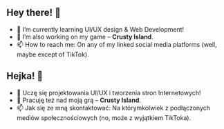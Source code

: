 ## Hey there! 👋
- 🌱 I’m currently learning UI/UX design & Web Development!
- 🔭 I’m also working on my game – **Crusty Island**.
- 📫 How to reach me: On any of my linked social media platforms (well, maybe except of TikTok).

## Hejka! 👋
- 🌱 Uczę się projektowania UI/UX i tworzenia stron Internetowych!
- 🔭 Pracuję też nad moją grą – **Crusty Island**.
- 📫 Jak się ze mną skontaktować: Na którymkolwiek z podłączonych mediów społecznościowych (no, może z wyjątkiem TikToka).

